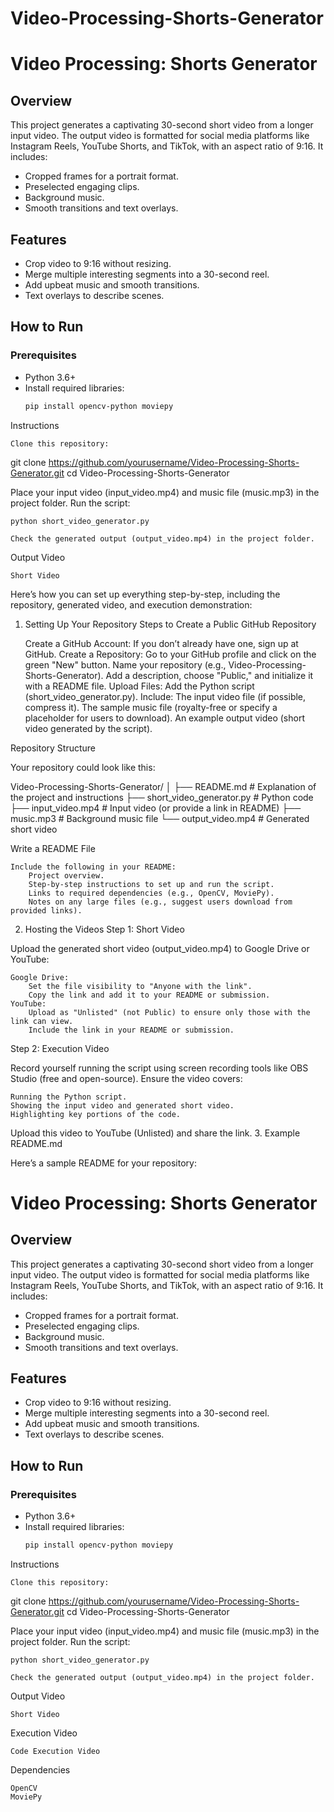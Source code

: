 # Video-Processing-Shorts-Generator
# Video Processing: Shorts Generator

## Overview
This project generates a captivating 30-second short video from a longer input video. The output video is formatted for social media platforms like Instagram Reels, YouTube Shorts, and TikTok, with an aspect ratio of 9:16. It includes:
- Cropped frames for a portrait format.
- Preselected engaging clips.
- Background music.
- Smooth transitions and text overlays.

## Features
- Crop video to 9:16 without resizing.
- Merge multiple interesting segments into a 30-second reel.
- Add upbeat music and smooth transitions.
- Text overlays to describe scenes.

## How to Run
### Prerequisites
- Python 3.6+
- Install required libraries:
  ```bash
  pip install opencv-python moviepy
Instructions

    Clone this repository:

git clone https://github.com/yourusername/Video-Processing-Shorts-Generator.git
cd Video-Processing-Shorts-Generator

Place your input video (input_video.mp4) and music file (music.mp3) in the project folder.
Run the script:

    python short_video_generator.py

    Check the generated output (output_video.mp4) in the project folder.

Output Video

    Short Video

Here’s how you can set up everything step-by-step, including the repository, generated video, and execution demonstration:
1. Setting Up Your Repository
Steps to Create a Public GitHub Repository

    Create a GitHub Account: If you don’t already have one, sign up at GitHub.
    Create a Repository:
        Go to your GitHub profile and click on the green "New" button.
        Name your repository (e.g., Video-Processing-Shorts-Generator).
        Add a description, choose "Public," and initialize it with a README file.
    Upload Files:
        Add the Python script (short_video_generator.py).
        Include:
            The input video file (if possible, compress it).
            The sample music file (royalty-free or specify a placeholder for users to download).
            An example output video (short video generated by the script).

Repository Structure

Your repository could look like this:

Video-Processing-Shorts-Generator/
│
├── README.md               # Explanation of the project and instructions
├── short_video_generator.py # Python code
├── input_video.mp4         # Input video (or provide a link in README)
├── music.mp3               # Background music file
└── output_video.mp4        # Generated short video

Write a README File

    Include the following in your README:
        Project overview.
        Step-by-step instructions to set up and run the script.
        Links to required dependencies (e.g., OpenCV, MoviePy).
        Notes on any large files (e.g., suggest users download from provided links).

2. Hosting the Videos
Step 1: Short Video

Upload the generated short video (output_video.mp4) to Google Drive or YouTube:

    Google Drive:
        Set the file visibility to "Anyone with the link".
        Copy the link and add it to your README or submission.
    YouTube:
        Upload as "Unlisted" (not Public) to ensure only those with the link can view.
        Include the link in your README or submission.

Step 2: Execution Video

Record yourself running the script using screen recording tools like OBS Studio (free and open-source). Ensure the video covers:

    Running the Python script.
    Showing the input video and generated short video.
    Highlighting key portions of the code.

Upload this video to YouTube (Unlisted) and share the link.
3. Example README.md

Here’s a sample README for your repository:

# Video Processing: Shorts Generator

## Overview
This project generates a captivating 30-second short video from a longer input video. The output video is formatted for social media platforms like Instagram Reels, YouTube Shorts, and TikTok, with an aspect ratio of 9:16. It includes:
- Cropped frames for a portrait format.
- Preselected engaging clips.
- Background music.
- Smooth transitions and text overlays.

## Features
- Crop video to 9:16 without resizing.
- Merge multiple interesting segments into a 30-second reel.
- Add upbeat music and smooth transitions.
- Text overlays to describe scenes.

## How to Run
### Prerequisites
- Python 3.6+
- Install required libraries:
  ```bash
  pip install opencv-python moviepy

Instructions

    Clone this repository:

git clone https://github.com/yourusername/Video-Processing-Shorts-Generator.git
cd Video-Processing-Shorts-Generator

Place your input video (input_video.mp4) and music file (music.mp3) in the project folder.
Run the script:

    python short_video_generator.py

    Check the generated output (output_video.mp4) in the project folder.

Output Video

    Short Video

Execution Video

    Code Execution Video

Dependencies

    OpenCV
    MoviePy
